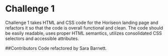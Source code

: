 # Challenge 1

Challenge 1 takes HTML and CSS code for the Horiseon landing page and refactors it so that the code is overall functional and clean.  The code should be easily readable, uses proper HTML semantics, utilizes consolidated CSS selectors and accessible attributes.


##Contributors
Code refactored by Sara Barnett.